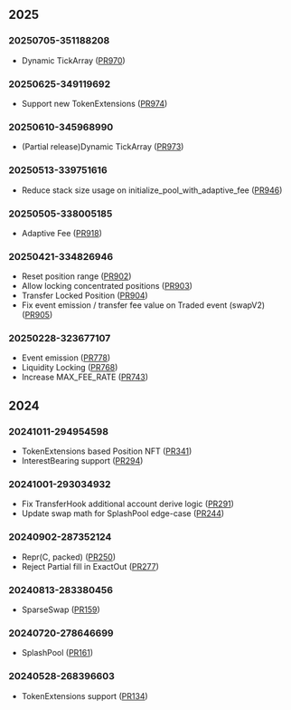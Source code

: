 ## 2025
### 20250705-351188208
- Dynamic TickArray ([PR970](https://github.com/orca-so/whirlpools/pull/970))

### 20250625-349119692
- Support new TokenExtensions ([PR974](https://github.com/orca-so/whirlpools/pull/974))

### 20250610-345968990
- (Partial release)Dynamic TickArray ([PR973](https://github.com/orca-so/whirlpools/pull/973))

### 20250513-339751616
- Reduce stack size usage on initialize_pool_with_adaptive_fee ([PR946](https://github.com/orca-so/whirlpools/pull/946))

### 20250505-338005185
- Adaptive Fee ([PR918](https://github.com/orca-so/whirlpools/pull/918))

### 20250421-334826946
- Reset position range ([PR902](https://github.com/orca-so/whirlpools/pull/902))
- Allow locking concentrated positions ([PR903](https://github.com/orca-so/whirlpools/pull/903))
- Transfer Locked Position ([PR904](https://github.com/orca-so/whirlpools/pull/904))
- Fix event emission / transfer fee value on Traded event (swapV2) ([PR905](https://github.com/orca-so/whirlpools/pull/905))

### 20250228-323677107
- Event emission ([PR778](https://github.com/orca-so/whirlpools/pull/778))
- Liquidity Locking ([PR768](https://github.com/orca-so/whirlpools/pull/768))
- Increase MAX_FEE_RATE ([PR743](https://github.com/orca-so/whirlpools/pull/743))

## 2024
### 20241011-294954598
- TokenExtensions based Position NFT ([PR341](https://github.com/orca-so/whirlpools/pull/341))
- InterestBearing support ([PR294](https://github.com/orca-so/whirlpools/pull/294))

### 20241001-293034932
- Fix TransferHook additional account derive logic ([PR291](https://github.com/orca-so/whirlpools/pull/291))
- Update swap math for SplashPool edge-case ([PR244](https://github.com/orca-so/whirlpools/pull/244))

### 20240902-287352124
- Repr(C, packed) ([PR250](https://github.com/orca-so/whirlpools/pull/250))
- Reject Partial fill in ExactOut ([PR277](https://github.com/orca-so/whirlpools/pull/277))

### 20240813-283380456
- SparseSwap ([PR159](https://github.com/orca-so/whirlpools/pull/159))

### 20240720-278646699
- SplashPool ([PR161](https://github.com/orca-so/whirlpools/pull/161))

### 20240528-268396603
- TokenExtensions support ([PR134](https://github.com/orca-so/whirlpools/pull/134))


